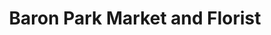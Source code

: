 ---
title: "Baron Park Market and Florist"
url: /palo-alto/baron-park-market-and-florist/
shop: convenience
---